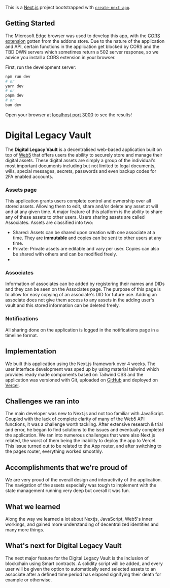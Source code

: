 This is a [Next.js](https://nextjs.org/) project bootstrapped with [`create-next-app`](https://github.com/vercel/next.js/tree/canary/packages/create-next-app).

## Getting Started
The Microsoft Edge browser was used to develop this app, with the [CORS extension](https://microsoftedge.microsoft.com/addons/detail/bhjepjpgngghppolkjdhckmnfphffdag) gotten from the addons store.
Due to the nature of the application and API, certain functions in the application get blocked by CORS and the TBD DWN servers which sometimes return a 502 server response, so we advice you install a CORS extension in your browser.

First, run the development server:

```bash
npm run dev
# or
yarn dev
# or
pnpm dev
# or
bun dev
```
Open your browser at [localhost port 3000](http://localhost:3000) to see the results!

# Digital Legacy Vault
The **Digital Legacy Vault** is a decentralised web-based application built on top of [Web5](https://developer.tbd.website/docs/web5/) that offers users the ability to securely store and manage their digital assets. These digital assets are simply a group of the individual's most important documents including but not limited to legal documents, wills, special messages, secrets, passwords and even backup codes for 2FA enabled accounts.

### Assets page
This application grants users complete control and ownership over all stored assets. Allowing them to edit, share and/or delete any asset at will and at any given time.
A major feature of this platform is the ability to share any of these assets to other users. Users sharing assets are called Associates. Assets are classified into two:
- Shared: Assets can be shared upon creation with one associate at a time. They are **immutable** and copies can be sent to other users at any time.
- Private: Private assets are editable and vary per user. Copies can also be shared with others and can be modified freely.
- 
### Associates
Information of associates can be added by registering their names and DIDs and they can be seen on the Associates page. The purpose of this page is to allow for easy copying of an associate's DID for future use. Adding an associate does not give them access to any assets in the adding user's vault and this stored information can be deleted freely.

### Notifications
All sharing done on the application is logged in the notifications page in a timeline format.

## Implementation
We built this application using the Next.js framework over 4 weeks. 
The user interface development was sped up by using material tailwind which provides ready made components based on Tailwind CSS and the application was versioned with Git, uploaded on [GitHub](https://github.com) and deployed on [Vercel](https://vercel.com).

## Challenges we ran into
The main developer was new to Next.js and not too familiar with JavaScript. Coupled with the lack of complete clarity of many of the Web5 API functions, it was a challenge worth tackling. After extensive research & trial and error, he began to find solutions to the issues and eventually completed the application.
We ran into numerous challenges that were also Next.js related, the worst of them being the inability to deploy the app to Vercel. This issue turned out to be related to the App router, and after switching to the pages router, everything worked smoothly.

## Accomplishments that we're proud of
We are very proud of the overall design and interactivity of the application. The navigation of the assets especially was tough to implement with the state management running very deep but overall it was fun.

## What we learned
Along the way we learned a lot about Nextjs, JavaScript, Web5's inner workings, and gained more understanding of decentralized identities and many more things.

## What's next for Digital Legacy Vault
The next major feature for the Digital Legacy Vault is the inclusion of blockchain using Smart contracts. A solidity script will be added, and every user will be given the option to automatically send selected assets to an associate after a defined time period has elapsed signifying their death for example or otherwise.


